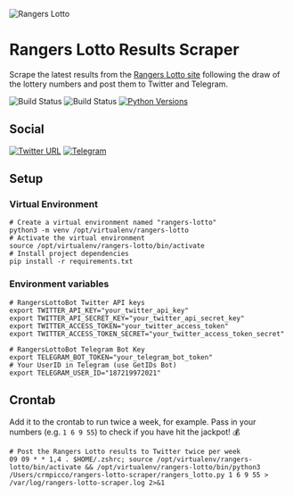 ![Rangers Lotto](https://i.imgur.com/SkxOHiF.png)

# Rangers Lotto Results Scraper
Scrape the latest results from the [Rangers Lotto site](https://www.rydc.co.uk) following the draw of the lottery numbers and post them to Twitter and Telegram.

![Build Status](https://github.com/crmpicco/rangers-lotto-scraper/actions/workflows/pylint.yml/badge.svg)
![Build Status](https://github.com/crmpicco/rangers-lotto-scraper/actions/workflows/bandit.yml/badge.svg)
[![Python Versions](https://img.shields.io/badge/Python-3.8%2C%203.9%2C%203.10%2C%203.11%2C%203.12-blue?style=flat&logo=python&logoColor=white)](https://www.python.org/)

## Social
[![Twitter URL](https://img.shields.io/twitter/url/https/twitter.com/RangersLottoBot.svg?style=social&label=Follow%20%40RangersLottoBot)](https://twitter.com/RangersLottoBot)
[![Telegram](https://img.shields.io/badge/-telegram-red?color=white&logo=telegram&logoColor=black)](https://t.me/GlasgowRangersUpdates)

## Setup

### Virtual Environment
```shell
# Create a virtual environment named "rangers-lotto"
python3 -m venv /opt/virtualenv/rangers-lotto
# Activate the virtual environment
source /opt/virtualenv/rangers-lotto/bin/activate
# Install project dependencies
pip install -r requirements.txt
```

### Environment variables
```shell
# RangersLottoBot Twitter API keys
export TWITTER_API_KEY="your_twitter_api_key"
export TWITTER_API_SECRET_KEY="your_twitter_api_secret_key"
export TWITTER_ACCESS_TOKEN="your_twitter_access_token"
export TWITTER_ACCESS_TOKEN_SECRET="your_twitter_access_token_secret"

# RangersLottoBot Telegram Bot Key
export TELEGRAM_BOT_TOKEN="your_telegram_bot_token"
# Your UserID in Telegram (use GetIDs Bot)
export TELEGRAM_USER_ID="187219972021"
```

## Crontab
Add it to the crontab to run twice a week, for example. Pass in your numbers (e.g. `1 6 9 55`) to check if you have hit the jackpot! 💰
```commandline
# Post the Rangers Lotto results to Twitter twice per week
09 09 * * 1,4 . $HOME/.zshrc; source /opt/virtualenv/rangers-lotto/bin/activate && /opt/virtualenv/rangers-lotto/bin/python3 /Users/crmpicco/rangers-lotto-scraper/rangers_lotto.py 1 6 9 55 > /var/log/rangers-lotto-scraper.log 2>&1
```
